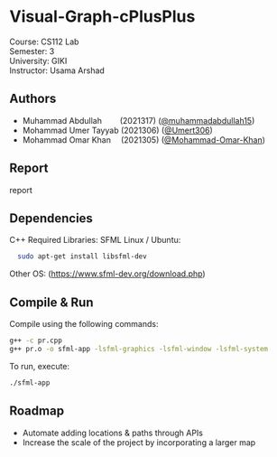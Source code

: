 # Visual-Graph-cPlusPlus

Course:     CS112 Lab\
Semester:   3\
University: GIKI\
Instructor: Usama Arshad


## Authors

- Muhammad Abdullah&emsp; &emsp;(2021317) ([@muhammadabdullah15](https://github.com/muhammadabdullah15/))
- Mohammad Umer Tayyab (2021306) ([@Umert306](https://github.com/Umert306))
- Mohammad Omar Khan&emsp; (2021305) ([@Mohammad-Omar-Khan](https://github.com/Mohammad-Omar-Khan))


## Report

report


## Dependencies

C++
Required Libraries: SFML
Linux / Ubuntu:
```bash
  sudo apt-get install libsfml-dev
```
Other OS:
(https://www.sfml-dev.org/download.php)

    
## Compile & Run

Compile using the following commands:

```bash
g++ -c pr.cpp
g++ pr.o -o sfml-app -lsfml-graphics -lsfml-window -lsfml-system
```

To run, execute:

```bash
./sfml-app

```

## Roadmap

- Automate adding locations & paths through APIs
- Increase the scale of the project by incorporating a larger map
